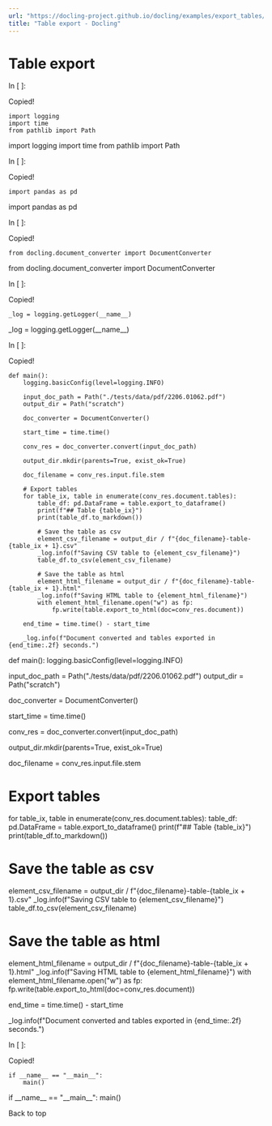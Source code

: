 ```yaml
---
url: "https://docling-project.github.io/docling/examples/export_tables/"
title: "Table export - Docling"
---
```


# Table export

In \[ \]:

Copied!

```
import logging
import time
from pathlib import Path

```

import logging
import time
from pathlib import Path

In \[ \]:

Copied!

```
import pandas as pd

```

import pandas as pd

In \[ \]:

Copied!

```
from docling.document_converter import DocumentConverter

```

from docling.document\_converter import DocumentConverter

In \[ \]:

Copied!

```
_log = logging.getLogger(__name__)

```

\_log = logging.getLogger(\_\_name\_\_)

In \[ \]:

Copied!

```
def main():
    logging.basicConfig(level=logging.INFO)

    input_doc_path = Path("./tests/data/pdf/2206.01062.pdf")
    output_dir = Path("scratch")

    doc_converter = DocumentConverter()

    start_time = time.time()

    conv_res = doc_converter.convert(input_doc_path)

    output_dir.mkdir(parents=True, exist_ok=True)

    doc_filename = conv_res.input.file.stem

    # Export tables
    for table_ix, table in enumerate(conv_res.document.tables):
        table_df: pd.DataFrame = table.export_to_dataframe()
        print(f"## Table {table_ix}")
        print(table_df.to_markdown())

        # Save the table as csv
        element_csv_filename = output_dir / f"{doc_filename}-table-{table_ix + 1}.csv"
        _log.info(f"Saving CSV table to {element_csv_filename}")
        table_df.to_csv(element_csv_filename)

        # Save the table as html
        element_html_filename = output_dir / f"{doc_filename}-table-{table_ix + 1}.html"
        _log.info(f"Saving HTML table to {element_html_filename}")
        with element_html_filename.open("w") as fp:
            fp.write(table.export_to_html(doc=conv_res.document))

    end_time = time.time() - start_time

    _log.info(f"Document converted and tables exported in {end_time:.2f} seconds.")

```

def main():
logging.basicConfig(level=logging.INFO)

input\_doc\_path = Path("./tests/data/pdf/2206.01062.pdf")
output\_dir = Path("scratch")

doc\_converter = DocumentConverter()

start\_time = time.time()

conv\_res = doc\_converter.convert(input\_doc\_path)

output\_dir.mkdir(parents=True, exist\_ok=True)

doc\_filename = conv\_res.input.file.stem

# Export tables
for table\_ix, table in enumerate(conv\_res.document.tables):
table\_df: pd.DataFrame = table.export\_to\_dataframe()
print(f"## Table {table\_ix}")
print(table\_df.to\_markdown())

# Save the table as csv
element\_csv\_filename = output\_dir / f"{doc\_filename}-table-{table\_ix + 1}.csv"
\_log.info(f"Saving CSV table to {element\_csv\_filename}")
table\_df.to\_csv(element\_csv\_filename)

# Save the table as html
element\_html\_filename = output\_dir / f"{doc\_filename}-table-{table\_ix + 1}.html"
\_log.info(f"Saving HTML table to {element\_html\_filename}")
with element\_html\_filename.open("w") as fp:
fp.write(table.export\_to\_html(doc=conv\_res.document))

end\_time = time.time() - start\_time

\_log.info(f"Document converted and tables exported in {end\_time:.2f} seconds.")

In \[ \]:

Copied!

```
if __name__ == "__main__":
    main()

```

if \_\_name\_\_ == "\_\_main\_\_":
main()

Back to top